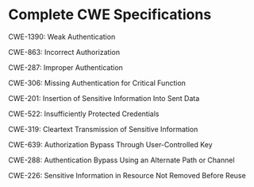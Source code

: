 

# Complete CWE Specifications

CWE-1390: Weak Authentication

CWE-863: Incorrect Authorization

CWE-287: Improper Authentication

CWE-306: Missing Authentication for Critical Function

CWE-201: Insertion of Sensitive Information Into Sent Data

CWE-522: Insufficiently Protected Credentials

CWE-319: Cleartext Transmission of Sensitive Information

CWE-639: Authorization Bypass Through User-Controlled Key

CWE-288: Authentication Bypass Using an Alternate Path or Channel

CWE-226: Sensitive Information in Resource Not Removed Before Reuse